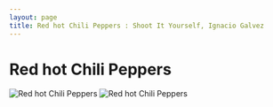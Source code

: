 ```yaml
---
layout: page
title: Red hot Chili Peppers : Shoot It Yourself, Ignacio Galvez
---
```


# Red hot Chili Peppers

![Red hot Chili Peppers](http://assets.farmhouse.co/publishing/1-shoot-it-yourself/images/red-hot-chili-peppers-1.jpg)
![Red hot Chili Peppers](http://assets.farmhouse.co/publishing/1-shoot-it-yourself/images/red-hot-chili-peppers-2.jpg)
